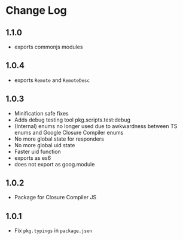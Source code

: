# Change Log

## 1.1.0

- exports commonjs modules

## 1.0.4

- exports `Remote` and `RemoteDesc`

## 1.0.3

- Minification safe fixes
- Adds debug testing tool pkg.scripts.test:debug
- (Internal) enums no longer used due to awkwardness between TS enums and Google Closure Compiler enums
- No more global state for responders
- No more global uid state
- Faster uid function
- exports as es6
- does not export as goog.module

## 1.0.2

- Package for Closure Compiler JS

## 1.0.1

- Fix `pkg.typings` in `package.json`
